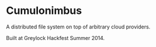 Cumulonimbus
============

A distributed file system on top of arbitrary cloud providers.

Built at Greylock Hackfest Summer 2014.
